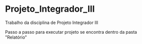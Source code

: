 # Projeto_Integrador_III
 
Trabalho da disciplina de Projeto Integrador III

Passo a passo para executar projeto se encontra dentro da pasta "Relatório"
